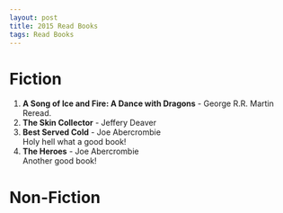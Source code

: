 ```yaml
---
layout: post
title: 2015 Read Books
tags: Read Books
---
```


Fiction
=======

1. **A Song of Ice and Fire: A Dance with Dragons** - George R.R. Martin  
    Reread.
1. **The Skin Collector** - Jeffery Deaver  
1. **Best Served Cold** - Joe Abercrombie  
    Holy hell what a good book!
1. **The Heroes** - Joe Abercrombie  
    Another good book!

Non-Fiction
===========

